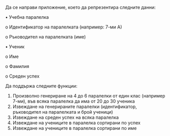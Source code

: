 Да се направи приложение, което да репрезентира следните данни:

•	Учебна паралелка

o	Идентификатор на паралелката (например: 7-ми А)

o	Ръководител на паралелката (име)

•	Ученик

o	Име

o	Фамилия

o	Среден успех

Да поддържа следните функции:
1.	Произволно генериране на 4 до 6 паралелки от един клас (например 7-ми), във всяка паралелка да има от 20 до 30 ученика
2.	Извеждане на генерираните паралелки (идентификатор, ръководител на паралелката и брой ученици)
3.	Извеждане на среден успех на всяка паралелка
4.	Извеждане на учениците в паралелка сортирани по успех
5.	Извеждане на учениците в паралелка сортирани по име
